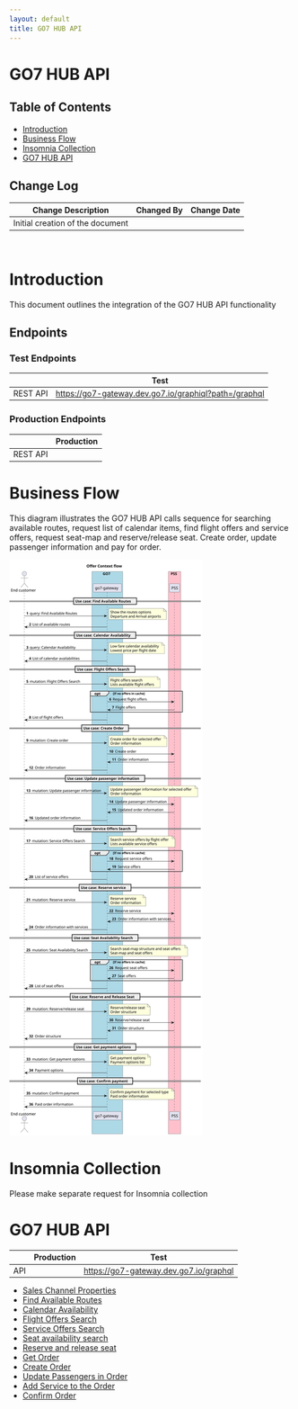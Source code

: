 ```yaml
---
layout: default
title: GO7 HUB API
---
```


# GO7 HUB API

## Table of Contents

- [Introduction](#introduction)
- [Business Flow](#business-flow)
- [Insomnia Collection](#insomnia-collection)
- [GO7 HUB API](#go7-hub-api)

## Change Log

| Change Description                                   | Changed By | Change Date |
|------------------------------------------------------|------------|-------------|
| Initial creation of the document                     |            |             |

<br />

# Introduction

This document outlines the integration of the GO7 HUB API functionality

## Endpoints

### Test Endpoints

|                  | Test                                                  |
|------------------|-------------------------------------------------------|
| REST API         | https://go7-gateway.dev.go7.io/graphiql?path=/graphql |


### Production Endpoints

|                  | Production                                            |
|------------------|-------------------------------------------------------|
| REST API         |                                                       |

# Business Flow

This diagram illustrates the GO7 HUB API calls sequence for searching available routes, request list of calendar items, find flight offers and service offers, request seat-map and reserve/release seat.
Create order, update passenger information and pay for order.

![Alt text](diagrams/hub_basic_flow.svg "Business flow")

# Insomnia Collection
Please make separate request for Insomnia collection

# GO7 HUB API

|       | Production | Test                                    |
|-------|------------|-----------------------------------------|
| API   |            | https://go7-gateway.dev.go7.io/graphql  |

- [Sales Channel Properties](endpoints/sales_channel_properties.md)
- [Find Available Routes](endpoints/routes_availability.md)
- [Calendar Availability](endpoints/calendar_availability.md)
- [Flight Offers Search](endpoints/flight_offers_search.md)
- [Service Offers Search](endpoints/service_offers_search.md)
- [Seat availability search](endpoints/seat_availability.md)
- [Reserve and release seat](endpoints/reserve_release_seat.md)
- [Get Order](endpoints/order/get_order.md)
- [Create Order](endpoints/order/create_order.md)
- [Update Passengers in Order](endpoints/order/update_passenger.md)
- [Add Service to the Order](endpoints/order/add_service.md)
- [Confirm Order](endpoints/order/confirm_order.md)